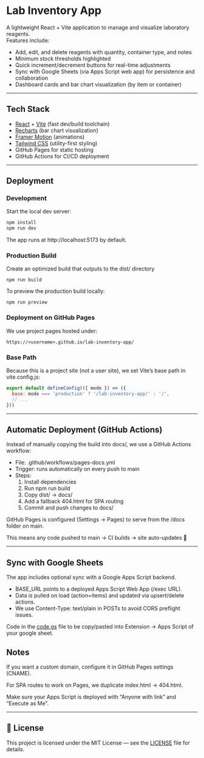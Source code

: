 # Lab Inventory App

A lightweight React + Vite application to manage and visualize laboratory reagents.  
Features include:
- Add, edit, and delete reagents with quantity, container type, and notes
- Minimum stock thresholds highlighted
- Quick increment/decrement buttons for real-time adjustments
- Sync with Google Sheets (via Apps Script web app) for persistence and collaboration
- Dashboard cards and bar chart visualization (by item or container)

---

## Tech Stack
- [React](https://react.dev/) + [Vite](https://vitejs.dev/) (fast dev/build toolchain)
- [Recharts](https://recharts.org/) (bar chart visualization)
- [Framer Motion](https://www.framer.com/motion/) (animations)
- [Tailwind CSS](https://tailwindcss.com/) (utility-first styling)
- GitHub Pages for static hosting
- GitHub Actions for CI/CD deployment

---

## Deployment

### Development

Start the local dev server:
```bash
npm install
npm run dev
```
The app runs at http://localhost:5173 by default.

###  Production Build

Create an optimized build that outputs to the dist/ directory
```
npm run build
```  

To preview the production build locally:
```
npm run preview
```
### Deployment on GitHub Pages

We use project pages hosted under:

`https://<username>.github.io/lab-inventory-app/`

### Base Path

Because this is a project site (not a user site), we set Vite’s base path in vite.config.js:

```js
export default defineConfig(({ mode }) => ({
  base: mode === 'production' ? '/lab-inventory-app/' : '/',
  // ...
}))
```
---

## Automatic Deployment (GitHub Actions)

Instead of manually copying the build into docs/, we use a GitHub Actions workflow:
* File: .github/workflows/pages-docs.yml
* Trigger: runs automatically on every push to main
* Steps:
    1. Install dependencies
    2. Run npm run build
    3. Copy dist/ → docs/
    4. Add a fallback 404.html for SPA routing
    5. Commit and push changes to docs/

GitHub Pages is configured (Settings → Pages) to serve from the /docs folder on main.

This means any code pushed to main → CI builds → site auto-updates 🎉

---

## Sync with Google Sheets

The app includes optional sync with a Google Apps Script backend.
* BASE_URL points to a deployed Apps Script Web App (/exec URL).
* Data is pulled on load (action=items) and updated via upsert/delete actions.
* We use Content-Type: text/plain in POSTs to avoid CORS preflight issues.

Code in the [code.gs](code.gs) file to be copy/pasted into Extension -> Apps Script of your google sheet.

## Notes

If you want a custom domain, configure it in GitHub Pages settings (CNAME).

For SPA routes to work on Pages, we duplicate index.html → 404.html.

Make sure your Apps Script is deployed with “Anyone with link” and “Execute as Me”.

---

## 📄 License
This project is licensed under the MIT License — see the [LICENSE](license.txt) file for details.
